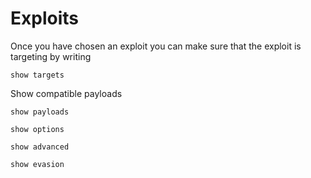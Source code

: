 # Exploits

Once you have chosen an exploit you can make sure that the exploit is targeting by writing

```
show targets
```

Show compatible payloads
```
show payloads
```

```
show options
```

```
show advanced
```


```
show evasion
```

